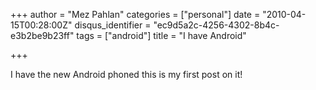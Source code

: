 +++
author = "Mez Pahlan"
categories = ["personal"]
date = "2010-04-15T00:28:00Z"
disqus_identifier = "ec9d5a2c-4256-4302-8b4c-e3b2be9b23ff"
tags = ["android"]
title = "I have Android"

+++

I have the new Android phoned this is my first post on it!

<!--more-->